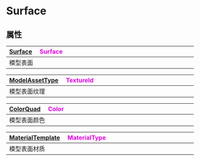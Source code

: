 # Surface

## 属性

|<div style="width:700px">[Surface](/Api/Enums/Surface.md) &emsp;<font color="dd00dd">Surface</font></div>|
|:---|
|模型表面|

|<div style="width:700px">[ModelAssetType](/Api/DataType/ModelAssetType.md) &emsp;<font color="dd00dd">TextureId</font></div>|
|:---|
|模型表面纹理|

|<div style="width:700px">[ColorQuad](/Api/DataType/ColorQuad.md) &emsp;<font color="dd00dd">Color</font></div>|
|:---|
|模型表面颜色|

|<div style="width:700px">[MaterialTemplate](/Api/Enums/MaterialTemplate.md) &emsp;<font color="dd00dd">MaterialType</font></div>|
|:---|
|模型表面材质|

